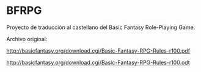 # BFRPG
Proyecto de traducción al castellano del Basic Fantasy Role-Playing Game.

Archivo original:

http://basicfantasy.org/download.cgi/Basic-Fantasy-RPG-Rules-r100.pdf

http://basicfantasy.org/download.cgi/Basic-Fantasy-RPG-Rules-r100.odt
